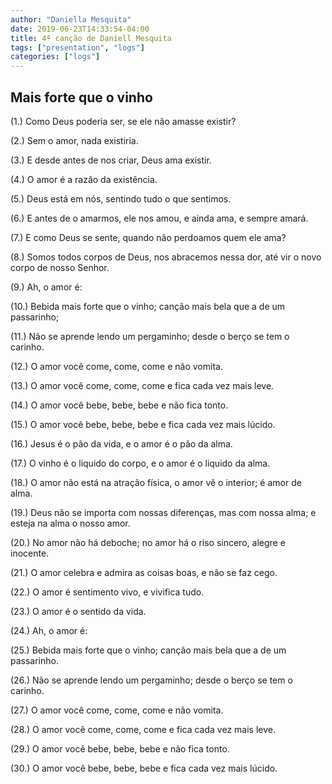 ```yaml
---
author: "Daniella Mesquita"
date: 2019-06-23T14:33:54-04:00
title: 4ª canção de Daniell Mesquita
tags: ["presentation", "logs"]
categories: ["logs"]
---
```


## Mais forte que o vinho

(1.) Como Deus poderia ser, se ele não amasse existir?

(2.) Sem o amor, nada existiria.

(3.) E desde antes de nos criar, Deus ama existir.

(4.) O amor é a razão da existência.

(5.) Deus está em nós, sentindo tudo o que sentimos.

(6.) E antes de o amarmos, ele nos amou, e ainda ama, e sempre amará.

(7.) E como Deus se sente, quando não perdoamos quem ele ama?

(8.) Somos todos corpos de Deus, nos abracemos nessa dor, até vir o novo corpo de nosso Senhor.

(9.) Ah, o amor é:

(10.) Bebida mais forte que o vinho; canção mais bela que a de um passarinho;

(11.) Não se aprende lendo um pergaminho; desde o berço se tem o carinho.

(12.) O amor você come, come, come e não vomita.

(13.) O amor você come, come, come e fica cada vez mais leve.

(14.) O amor você bebe, bebe, bebe e não fica tonto.

(15.) O amor você bebe, bebe, bebe e fica cada vez mais lúcido.

(16.) Jesus é o pão da vida, e o amor é o pão da alma.

(17.) O vinho é o liquido do corpo, e o amor é o liquido da alma.

(18.) O amor não está na atração física, o amor vê o interior; é amor de alma.

(19.) Deus não se importa com nossas diferenças, mas com nossa alma; e esteja na alma o nosso amor.

(20.) No amor não há deboche; no amor há o riso sincero, alegre e inocente.

(21.) O amor celebra e admira as coisas boas, e não se faz cego.

(22.) O amor é sentimento vivo, e vivifica tudo.

(23.) O amor é o sentido da vida.

(24.) Ah, o amor é:

(25.) Bebida mais forte que o vinho; canção mais bela que a de um passarinho.

(26.) Não se aprende lendo um pergaminho; desde o berço se tem o carinho.

(27.) O amor você come, come, come e não vomita.

(28.) O amor você come, come, come e fica cada vez mais leve.

(29.) O amor você bebe, bebe, bebe e não fica tonto.

(30.) O amor você bebe, bebe, bebe e fica cada vez mais lúcido.
